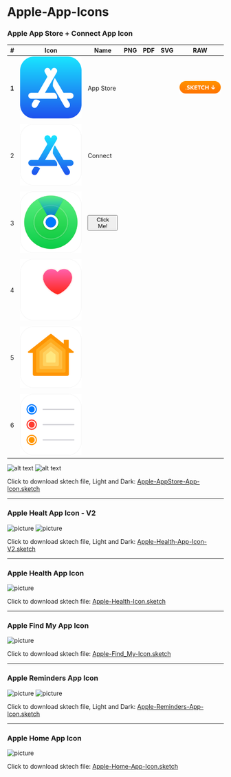 # Apple-App-Icons

### Apple App Store + Connect App Icon
<body>
    <table>
        <thead>
            <tr>
                <th>#</th>
                <th>Icon</th>
                <th>Name</th>
                <th>PNG</th>
                <th>PDF</th>
                <th>SVG</th>
                <th>RAW</th>
            </tr>
        </thead>
        <tbody>
            <tr>
                <td style="font-weight: 600">1</td>
                <td><img src="App Icon/Apple/AppStore.png" alt="App Store" width="150px"></td>
                <td>App Store</td>
                <td></td>
                <td></td>
                <td></td>
                <td><a href="https://github.com/aroundsketch/Apple-App-Icons/raw/master/Apple-AppStore-App-Icon.sketch"><img src="Badge/Sketch/Sketch.png" alt="Sketch Badge" width="100px"></a></td>
            </tr>
            <tr>
                <td></td>
                <td></td>
                <td></td>
                <td></td>
                <td></td>
                <td></td>
            </tr>
            <tr>
                <td>2</td>
                <td><img src="App Icon/Apple/Connect.png" alt="Connect" width="150px"></td>
                <td>Connect</td>
                <td></td>
                <td></td>
                <td></td>
            </tr>
            <tr>
                <td></td>
                <td></td>
                <td></td>
                <td></td>
                <td></td>
                <td></td>
            </tr>
            <tr>
                <td>3</td>
                <td><img src="App Icon/Apple/FindMy.png" alt="Find My" width="150px"></td>
                <td><button type="button">Click Me!</button></td>
                <td></td>
                <td></td>
                <td></td>
            </tr>
            <tr>
                <td></td>
                <td></td>
                <td></td>
                <td></td>
                <td></td>
                <td></td>
            </tr>
            <tr>
                <td>4</td>
                <td><img src="App Icon/Apple/Health.png" alt="Health" width="150px"></td>
                <td></td>
                <td></td>
                <td></td>
                <td></td>
            </tr>
            <tr>
                <td></td>
                <td></td>
                <td></td>
                <td></td>
                <td></td>
                <td></td>
            </tr>
            <tr>
                <td>5</td>
                <td><img src="App Icon/Apple/Home.png" alt="Home" width="150px"></td>
                <td></td>
                <td></td>
                <td></td>
                <td></td>
            </tr>
            <tr>
                <td></td>
                <td></td>
                <td></td>
                <td></td>
                <td></td>
                <td></td>
            </tr>
            <tr>
                <td>6</td>
                <td><img src="App Icon/Apple/Reminders.png" alt="Reminders" width="150px"></td>
                <td></td>
                <td></td>
                <td></td>
                <td></td>
            </tr>
        </tbody>
    </table>
</body>

<img src="https://cdn.dribbble.com/users/4311202/screenshots/10493467/media/8be8d109b33bdba2983d8ba98138f7af.jpg" alt="alt text" height="300">
<img src="https://cdn.dribbble.com/users/4311202/screenshots/10493489/media/d196b9057dcd175ab7ec7c82848abfb8.jpg" alt="alt text" height="300">

Click to download sktech file, Light and Dark: [Apple-AppStore-App-Icon.sketch](https://github.com/aroundsketch/Apple-App-Icons/raw/master/Apple-AppStore-App-Icon.sketch)

---

### Apple Healt App Icon - V2

![picture](https://cdn.dribbble.com/users/4311202/screenshots/10493042/media/d65303857d15cda5630af727d44b829a.jpg)
![picture](https://cdn.dribbble.com/users/4311202/screenshots/10493117/media/f3decf3fbc5b8288fa21fbc0d5f1a09c.jpg)

Click to download sktech file, Light and Dark: [Apple-Health-App-Icon-V2.sketch](https://github.com/aroundsketch/Apple-App-Icons/raw/master/Apple-Health-App-Icon-V2.sketch)

---

### Apple Health App Icon

![picture](https://cdn.dribbble.com/users/4311202/screenshots/10487425/media/18ef6ecc5eb4466e6fda2b97746dfe4c.jpg)

Click to download sktech file: [Apple-Health-Icon.sketch](https://github.com/aroundsketch/Apple-App-Icons/raw/master/Apple-Health-App-Icon.sketch)

---

### Apple Find My App Icon

![picture](https://cdn.dribbble.com/users/4311202/screenshots/10480194/media/a7f1d94f0bc8a0673db6a7b1d513ed77.jpg)

Click to download sktech file: [Apple-Find_My-Icon.sketch](https://github.com/aroundsketch/Apple-App-Icons/raw/master/Apple-Find_My-App-Icon.sketch)

---

### Apple Reminders App Icon

![picture](https://cdn.dribbble.com/users/4311202/screenshots/10343311/media/7e2db41e078fc0ba215b868f958eee8d.jpg)
![picture](https://cdn.dribbble.com/users/4311202/screenshots/10344054/media/9eaaf68eeb893c150a09c92bff302f19.jpg) 

Click to download sktech file, Light and Dark: [Apple-Reminders-App-Icon.sketch](https://github.com/aroundsketch/Apple-App-Icons/raw/master/Apple-Reminders-App-Icon.sketch)

---

### Apple Home App Icon

![picture](https://cdn.dribbble.com/users/4311202/screenshots/10285104/media/62e05fe6ea69d62ac01bdd36af516f7b.jpg)

Click to download sktech file: [Apple-Home-App-Icon.sketch](https://github.com/aroundsketch/Apple-App-Icons/raw/master/Apple-Home-App-Icon.sketch)
